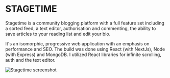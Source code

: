 # STAGETIME
Stagetime is a community blogging platform with a full feature set including a sorted feed, a text editor, authorisation and commenting, the ability to save articles to your reading list and edit your bio.

It's an isomorphic, progressive web application with an emphasis on performance and SEO. The build was done using React (with NextJs), Node (with Express) and MongoDB. I utilized React libraries for infinite scrolling, auth and the text editor.

![Stagetime screenshot](https://uploads.guim.co.uk/2020/05/06/Screenshot_2020-05-06_at_09.59.55.png)
